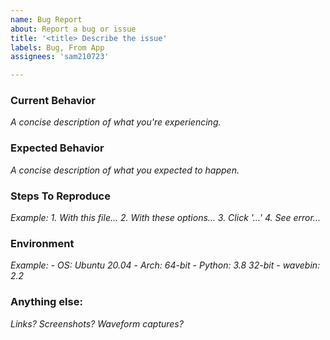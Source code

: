 ```yaml
---
name: Bug Report
about: Report a bug or issue
title: '<title> Describe the issue'
labels: Bug, From App
assignees: 'sam210723'

---
```


### Current Behavior
*A concise description of what you're experiencing.*


### Expected Behavior
*A concise description of what you expected to happen.*


### Steps To Reproduce
*Example:*
*1. With this file...*
*2. With these options...*
*3. Click '...'*
*4. See error...*


### Environment
*Example:*
*- OS: Ubuntu 20.04*
*- Arch: 64-bit*
*- Python: 3.8 32-bit*
*- wavebin: 2.2*


### Anything else:
*Links? Screenshots? Waveform captures?*

